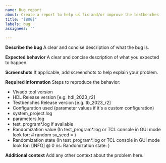 ```yaml
---
name: Bug report
about: Create a report to help us fix and/or improve the testbenches
title: "[BUG]"
labels: bug
assignees: ''

---
```


**Describe the bug**
A clear and concise description of what the bug is.

**Expected behavior**
A clear and concise description of what you expected to happen.

**Screenshots**
If applicable, add screenshots to help explain your problem.

**Required information**
Steps to reproduce the behavior:
- Vivado tool version
- HDL Release version [e.g. hdl_2023_r2]
- Testbenches Release version [e.g. tb_2023_r2]
- Configuration used (parameter values if it's a custom configuration)
- system_project.log
- parameters.log
- test_program*.log if available
- Randomization value (In test_program*.log or TCL console in GUI mode look for: # random sv_seed = <value>)
- Randomization state (In test_program*.log or TCL console in GUI mode look for: [INFO] @ 0 ns: Randomization state: <value>)

**Additional context**
Add any other context about the problem here.
